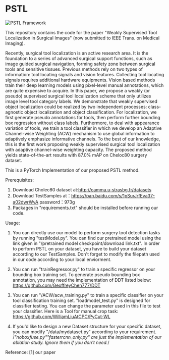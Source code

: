 # PSTL

![PSTL Framework](https://github.com/WilliamLiuAtCPC/PSTL/tree/master/imgs/framework.png)

This repository contains the code for the paper "Weakly Supervised Tool Localization in Surgical Images" (now submitted to IEEE Trans. on Medical Imaging).

Recently, surgical tool localization is an active research area. It is the foundation to a series of advanced surgical support functions, such as image guided surgical navigation, forming safety zone between surgical tools and sensitive tissues. Previous methods rely on two types of information: tool locating signals and vision features. Collecting tool locating signals requires additional hardware equipments. Vision based methods train their deep learning models using pixel-level manual annotations, which are quite expensive to acquire. In this paper, we propose a weakly (or pseudo) supervised surgical tool localization scheme that only utilizes image level tool category labels. We demonstrate that weakly supervised object localization could be realized by two independent processes: class-agnostic object localization and object classification. For localization, we first generate pseudo annotations for tools, then perform further bounding box regression without class labels. Furthermore, to deal with appearance variation of tools, we train a tool classifier in which we develop an Adaptive Channel-wise Weighting (ACW) mechanism to use global information to adaptively emphasize informative channels. To the best of our knowledge, this is the first work proposing weakly supervised surgical tool localization with adaptive channel-wise weighting capacity. The proposed method yields state-of-the-art results with 87.0% mAP on Cheloc80 surgery dataset.


This is a PyTorch Implementation of our proposed PSTL method.

Prerequisites:

1. Download Cholec80 dataset at:http://camma.u-strasbg.fr/datasets
2. Download TestSamples at：https://pan.baidu.com/s/1pSurJrfEva37-a02dwrWvA password：973g
3. Packages in "requirements.txt" should be installed before running our code.




Usage:

1. You can directly use our model to perform surgery tool detection tasks by running "testModel.py".
You can find our pretrained model using the link given in "/pretrained model checkpoint/download link.txt".
In order to perform PSTL on your dataset, you have to build your dataset according to our TestSamples. Don't forget to modify the filepath used in our code according to your local enviorment.

2. You can run "trainRegressor.py" to train a specific regressor on your bounding box training set.
To generate pseudo bounding box annotation, you may need the implementation of DDT listed below:
https://github.com/GeoffreyChen777/DDT

3. You can run "/ACW/acw_training.py" to train a specific classifier on your tool classification training set.
"loadmodel_test.py" is designed for classifier testing. You can change the parameter used in this file to test your classifier.
Here is a Tool for manual crop task: https://github.com/WilliamLiuAtCPC/PyCut-WL

4. If you'd like to design a new Dataset structure for your specific dataset, you can modify "/data/mydataset.py" according to your requirement.
/*"noboxfuse.py""fasterrcnn_only.py" are just the implementation of our ablation study. Ignore them if you don't need.*/




Reference:
[1] our paper